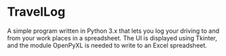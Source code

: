 # TravelLog
A simple program written in Python 3.x that lets you log your driving to and from your work places in a spreadsheet.
The UI is displayed using Tkinter, and the module OpenPyXL is needed to write to an Excel spreadsheet.
